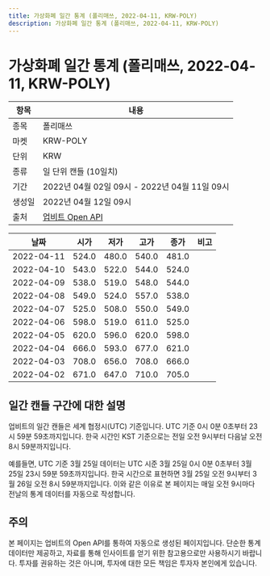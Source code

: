 ```yaml
---
title: 가상화폐 일간 통계 (폴리매쓰, 2022-04-11, KRW-POLY)
description: 가상화폐 일간 통계 (폴리매쓰, 2022-04-11, KRW-POLY)
---
```



가상화폐 일간 통계 (폴리매쓰, 2022-04-11, KRW-POLY)
===

|항목|내용|
|--|--|
|종목|폴리매쓰|
|마켓|KRW-POLY|
|단위|KRW|
|종류|일 단위 캔들 (10일치)|
|기간|2022년 04월 02일 09시 - 2022년 04월 11일 09시|
|생성일|2022년 04월 12일 09시|
|출처|[업비트 Open API](https://docs.upbit.com)|


|날짜|시가|저가|고가|종가|비고|
|--|--|--|--|--|--|
|2022-04-11|524.0|480.0|540.0|481.0|    |
|2022-04-10|543.0|522.0|544.0|524.0|    |
|2022-04-09|538.0|519.0|548.0|544.0|    |
|2022-04-08|549.0|524.0|557.0|538.0|    |
|2022-04-07|525.0|508.0|550.0|549.0|    |
|2022-04-06|598.0|519.0|611.0|525.0|    |
|2022-04-05|620.0|596.0|620.0|598.0|    |
|2022-04-04|666.0|593.0|677.0|621.0|    |
|2022-04-03|708.0|656.0|708.0|666.0|    |
|2022-04-02|671.0|647.0|710.0|705.0|    |


일간 캔들 구간에 대한 설명
---


업비트의 일간 캔들은 세계 협정시(UTC) 기준입니다. 
UTC 기준 0시 0분 0초부터 23시 59분 59초까지입니다. 
한국 시간인 KST 기준으로는 전일 오전 9시부터 다음날 오전 8시 59분까지입니다. 


예를들면, UTC 기준 3월 25일 데이터는 UTC 시준 3월 25일 0시 0분 0초부터 3월 25일 23시 59분 59초까지입니다. 
한국 시간으로 표현하면 3월 25일 오전 9시부터 3월 26일 오전 8시 59분까지입니다. 
이와 같은 이유로 본 페이지는 매일 오전 9시마다 전날의 통계 데이터를 자동으로 작성합니다. 


주의
---


본 페이지는 업비트의 Open API를 통하여 자동으로 생성된 페이지입니다. 
단순한 통계 데이터만 제공하고, 자료를 통해 인사이트를 얻기 위한 참고용으로만 사용하시기 바랍니다. 
투자를 권유하는 것은 아니며, 투자에 대한 모든 책임은 투자자 본인에게 있습니다. 
